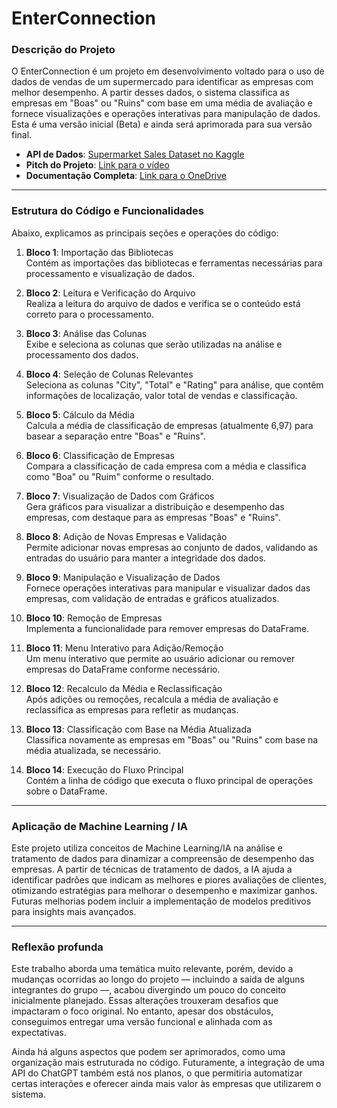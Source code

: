 # EnterConnection

### Descrição do Projeto
O EnterConnection é um projeto em desenvolvimento voltado para o uso de dados de vendas de um supermercado para identificar as empresas com melhor desempenho. A partir desses dados, o sistema classifica as empresas em "Boas" ou "Ruins" com base em uma média de avaliação e fornece visualizações e operações interativas para manipulação de dados. Esta é uma versão inicial (Beta) e ainda será aprimorada para sua versão final.

- **API de Dados**: [Supermarket Sales Dataset no Kaggle](https://www.kaggle.com/datasets/aungpyaeap/supermarket-sales/data)
- **Pitch do Projeto**: [Link para o vídeo](https://youtu.be/e_yeYsXnbNc)
- **Documentação Completa**: [Link para o OneDrive](https://onedrive.live.com/edit.aspx?resid=442b95dc06c47f3e!sc4435c51-b76f-4e00-98c6-38c4443bf086&cid=442b95dc06c47f3e&ct=1716154271228&wdOrigin=OFFICECOM-HWA.MAIN.EDGEWORTH&wdPreviousSessionSrc=HarmonyDesktop&wdPreviousSession=7e1b0caf-d4fa-45c8-8cc7-f5df6f2187d8)

---

### Estrutura do Código e Funcionalidades

Abaixo, explicamos as principais seções e operações do código:

1. **Bloco 1**: Importação das Bibliotecas  
   Contém as importações das bibliotecas e ferramentas necessárias para processamento e visualização de dados.

2. **Bloco 2**: Leitura e Verificação do Arquivo  
   Realiza a leitura do arquivo de dados e verifica se o conteúdo está correto para o processamento.

3. **Bloco 3**: Análise das Colunas  
   Exibe e seleciona as colunas que serão utilizadas na análise e processamento dos dados.

4. **Bloco 4**: Seleção de Colunas Relevantes  
   Seleciona as colunas "City", "Total" e "Rating" para análise, que contêm informações de localização, valor total de vendas e classificação.

5. **Bloco 5**: Cálculo da Média  
   Calcula a média de classificação de empresas (atualmente 6,97) para basear a separação entre "Boas" e "Ruins".

6. **Bloco 6**: Classificação de Empresas  
   Compara a classificação de cada empresa com a média e classifica como "Boa" ou "Ruim" conforme o resultado.

7. **Bloco 7**: Visualização de Dados com Gráficos  
   Gera gráficos para visualizar a distribuição e desempenho das empresas, com destaque para as empresas "Boas" e "Ruins".

8. **Bloco 8**: Adição de Novas Empresas e Validação  
   Permite adicionar novas empresas ao conjunto de dados, validando as entradas do usuário para manter a integridade dos dados.

9. **Bloco 9**: Manipulação e Visualização de Dados  
   Fornece operações interativas para manipular e visualizar dados das empresas, com validação de entradas e gráficos atualizados.

10. **Bloco 10**: Remoção de Empresas  
    Implementa a funcionalidade para remover empresas do DataFrame.

11. **Bloco 11**: Menu Interativo para Adição/Remoção  
    Um menu interativo que permite ao usuário adicionar ou remover empresas do DataFrame conforme necessário.

12. **Bloco 12**: Recalculo da Média e Reclassificação  
    Após adições ou remoções, recalcula a média de avaliação e reclassifica as empresas para refletir as mudanças.

13. **Bloco 13**: Classificação com Base na Média Atualizada  
    Classifica novamente as empresas em "Boas" ou "Ruins" com base na média atualizada, se necessário.

14. **Bloco 14**: Execução do Fluxo Principal  
    Contém a linha de código que executa o fluxo principal de operações sobre o DataFrame.

---

### Aplicação de Machine Learning / IA

Este projeto utiliza conceitos de Machine Learning/IA na análise e tratamento de dados para dinamizar a compreensão de desempenho das empresas. A partir de técnicas de tratamento de dados, a IA ajuda a identificar padrões que indicam as melhores e piores avaliações de clientes, otimizando estratégias para melhorar o desempenho e maximizar ganhos. Futuras melhorias podem incluir a implementação de modelos preditivos para insights mais avançados.

---

### Reflexão profunda 

Este trabalho aborda uma temática muito relevante, porém, devido a mudanças ocorridas ao longo do projeto — incluindo a saída de alguns integrantes do grupo —, acabou divergindo um pouco do conceito inicialmente planejado. Essas alterações trouxeram desafios que impactaram o foco original. No entanto, apesar dos obstáculos, conseguimos entregar uma versão funcional e alinhada com as expectativas.

Ainda há alguns aspectos que podem ser aprimorados, como uma organização mais estruturada no código. Futuramente, a integração de uma API do ChatGPT também está nos planos, o que permitiria automatizar certas interações e oferecer ainda mais valor às empresas que utilizarem o sistema.

